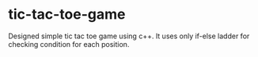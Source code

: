 # tic-tac-toe-game
Designed simple tic tac toe game using c++. It uses only if-else ladder for checking condition for each position.
